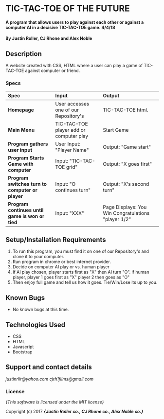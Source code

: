 # TIC-TAC-TOE OF THE FUTURE

#### A program that allows users to play against each other or against a computer AI in a decisive TIC-TAC-TOE game. 4/4/18

#### By **Justin Roller, CJ Rhone and Alex Noble**

## Description

A website created with CSS, HTML where a user can play a game of TIC-TAC-TOE against computer or friend.


### Specs
| Spec | Input | Output |
| :-------------     | :------------- | :------------- |
| **Homepage** | User accesses one of our Repository's | TIC-TAC-TOE html.|
| **Main Menu** | TIC-TAC-TOE player add or computer play | Start Game |
| **Program gathers user input**| User Input: "Player Name" | Output: "Game start" |
| **Program Starts Game with computer**| Input: "TIC-TAC-TOE grid" | Output: "X goes first" |
| **Program switches turn to computer or player** | Input: "O continues turn" | Output: "X's second turn" |
| **Program continues until game is won or tied**| Input: "XXX" | Page Displays: You Win Congratulations "player 1/2" |

## Setup/Installation Requirements

1. To run this program, you must find it on one of our Repository's and clone it to your computer.
2. Run program in chrome or best internet provider.
3. Decide on computer AI play  or vs. human player
4. if AI play chosen, player starts first as "X" then AI turn "O". if human player, player 1 goes first as "X" player 2 then goes as "O"
5. Then enjoy full game and tell us how it goes. Tie/Win/Lose its up to you.

## Known Bugs
* No known bugs at this time.

## Technologies Used
* CSS
* HTML
* Javascript
* Bootstrap

## Support and contact details

_justinrllr@yahoo.com_
_cjrh1films@gmail.com_

### License

*{This software is licensed under the MIT license}*

Copyright (c) 2017 **_{Justin Roller co., CJ Rhone co., Alex Noble co.}_**
